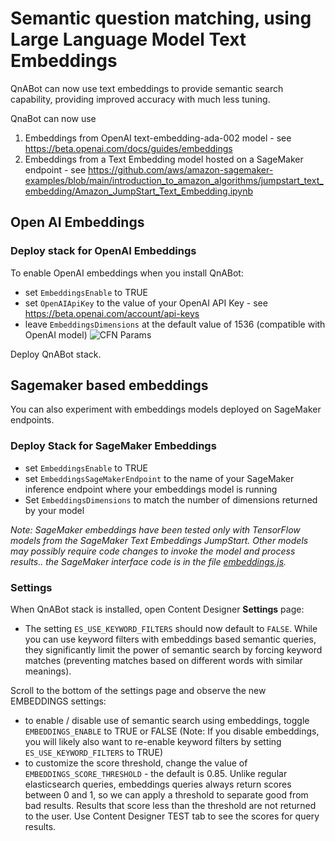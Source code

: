 # Semantic question matching, using Large Language Model Text Embeddings

QnABot can now use text embeddings to provide semantic search capability, providing improved accuracy with much less tuning.
  
QnaBot can now use 
1. Embeddings from OpenAI text-embedding-ada-002 model - see https://beta.openai.com/docs/guides/embeddings
2. Embeddings from a Text Embedding model hosted on a SageMaker endpoint - see https://github.com/aws/amazon-sagemaker-examples/blob/main/introduction_to_amazon_algorithms/jumpstart_text_embedding/Amazon_JumpStart_Text_Embedding.ipynb


## Open AI Embeddings

### Deploy stack for OpenAI Embeddings
To enable OpenAI embeddings when you install QnABot:
- set `EmbeddingsEnable` to TRUE
- set `OpenAIApiKey` to the value of your OpenAI API Key - see https://beta.openai.com/account/api-keys
- leave `EmbeddingsDimensions` at the default value of 1536 (compatible with OpenAI model)
![CFN Params](./images/cfn_params.jpg)

Deploy QnABot stack.

## Sagemaker based embeddings

You can also experiment with embeddings models deployed on SageMaker endpoints. 

### Deploy Stack for SageMaker Embeddings

- set `EmbeddingsEnable` to TRUE
- set `EmbeddingsSageMakerEndpoint` to the name of your SageMaker inference endpoint where your embeddings model is running 
- Set `EmbeddingsDimensions` to match the number of dimensions returned by your model

*Note: SageMaker embeddings have been tested only with TensorFlow models from the SageMaker Text Embeddings JumpStart. Other models may possibly require code changes to invoke the model and process results.. the SageMaker interface code is in the file [embeddings.js](../../lambda/es-proxy-layer/lib/embeddings.js).*


### Settings

When QnABot stack is installed, open Content Designer **Settings** page:

- The setting `ES_USE_KEYWORD_FILTERS` should now default to `FALSE`. While you can use keyword filters with embeddings based semantic queries, they significantly limit the power of semantic search by forcing keyword matches (preventing matches based on different words with similar meanings).

Scroll to the bottom of the settings page and observe the new EMBEDDINGS settings:

- to enable / disable use of semantic search using embeddings, toggle `EMBEDDINGS_ENABLE` to TRUE or FALSE  (Note: If you disable embeddings, you will likely also want to re-enable keyword filters by setting `ES_USE_KEYWORD_FILTERS` to TRUE)
- to customize the score threshold, change the value of `EMBEDDINGS_SCORE_THRESHOLD` - the default is 0.85.  Unlike regular elasticsearch queries, embeddings queries always return scores between 0 and 1, so we can apply a threshold to separate good from bad results. Results that score less than the threshold are not returned to the user. Use Content Designer TEST tab to see the scores for query results.








